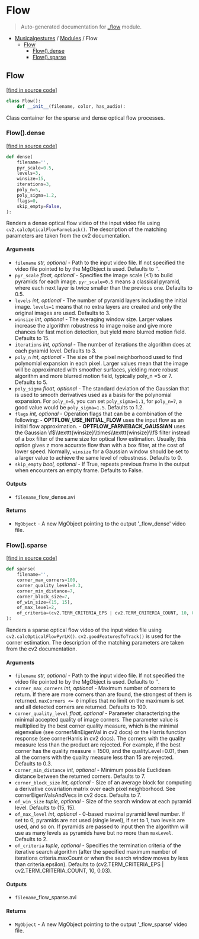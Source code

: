 # Flow

> Auto-generated documentation for [\_flow](https://github.com/fourMs/MGT-python/blob/master/musicalgestures/_flow.py) module.

- [Musicalgestures](README.md#musicalgestures-index) / [Modules](MODULES.md#musicalgestures-modules) / Flow
  - [Flow](#flow)
    - [Flow().dense](#flowdense)
    - [Flow().sparse](#flowsparse)

## Flow

[[find in source code]](https://github.com/fourMs/MGT-python/blob/master/musicalgestures/_flow.py#L8)

```python
class Flow():
    def __init__(filename, color, has_audio):
```

Class container for the sparse and dense optical flow processes.

### Flow().dense

[[find in source code]](https://github.com/fourMs/MGT-python/blob/master/musicalgestures/_flow.py#L26)

```python
def dense(
    filename='',
    pyr_scale=0.5,
    levels=3,
    winsize=15,
    iterations=3,
    poly_n=5,
    poly_sigma=1.2,
    flags=0,
    skip_empty=False,
):
```

Renders a dense optical flow video of the input video file using `cv2.calcOpticalFlowFarneback()`. The description of the matching parameters are taken from the cv2 documentation.

#### Arguments

- `filename` _str, optional_ - Path to the input video file. If not specified the video file pointed to by the MgObject is used. Defaults to ''.
- `pyr_scale` _float, optional_ - Specifies the image scale (<1) to build pyramids for each image. `pyr_scale=0.5` means a classical pyramid, where each next layer is twice smaller than the previous one. Defaults to 0.5.
- `levels` _int, optional_ - The number of pyramid layers including the initial image. `levels=1` means that no extra layers are created and only the original images are used. Defaults to 3.
- `winsize` _int, optional_ - The averaging window size. Larger values increase the algorithm robustness to image noise and give more chances for fast motion detection, but yield more blurred motion field. Defaults to 15.
- `iterations` _int, optional_ - The number of iterations the algorithm does at each pyramid level. Defaults to 3.
- `poly_n` _int, optional_ - The size of the pixel neighborhood used to find polynomial expansion in each pixel. Larger values mean that the image will be approximated with smoother surfaces, yielding more robust algorithm and more blurred motion field, typically poly_n =5 or 7. Defaults to 5.
- `poly_sigma` _float, optional_ - The standard deviation of the Gaussian that is used to smooth derivatives used as a basis for the polynomial expansion. For `poly_n=5`, you can set `poly_sigma=1.1`, for `poly_n=7`, a good value would be `poly_sigma=1.5`. Defaults to 1.2.
- `flags` _int, optional_ - Operation flags that can be a combination of the following: - **OPTFLOW_USE_INITIAL_FLOW** uses the input flow as an initial flow approximation. - **OPTFLOW_FARNEBACK_GAUSSIAN** uses the Gaussian \\f$\\texttt{winsize}\\times\\texttt{winsize}\\f$ filter instead of a box filter of the same size for optical flow estimation. Usually, this option gives z more accurate flow than with a box filter, at the cost of lower speed. Normally, `winsize` for a Gaussian window should be set to a larger value to achieve the same level of robustness. Defaults to 0.
- `skip_empty` _bool, optional_ - If True, repeats previous frame in the output when encounters an empty frame. Defaults to False.

#### Outputs

- `filename`\_flow_dense.avi

#### Returns

- `MgObject` - A new MgObject pointing to the output '\_flow_dense' video file.

### Flow().sparse

[[find in source code]](https://github.com/fourMs/MGT-python/blob/master/musicalgestures/_flow.py#L141)

```python
def sparse(
    filename='',
    corner_max_corners=100,
    corner_quality_level=0.3,
    corner_min_distance=7,
    corner_block_size=7,
    of_win_size=(15, 15),
    of_max_level=2,
    of_criteria=(cv2.TERM_CRITERIA_EPS | cv2.TERM_CRITERIA_COUNT, 10, 0.03),
):
```

Renders a sparse optical flow video of the input video file using `cv2.calcOpticalFlowPyrLK()`. `cv2.goodFeaturesToTrack()` is used for the corner estimation. The description of the matching parameters are taken from the cv2 documentation.

#### Arguments

- `filename` _str, optional_ - Path to the input video file. If not specified the video file pointed to by the MgObject is used. Defaults to ''.
- `corner_max_corners` _int, optional_ - Maximum number of corners to return. If there are more corners than are found, the strongest of them is returned. `maxCorners <= 0` implies that no limit on the maximum is set and all detected corners are returned. Defaults to 100.
- `corner_quality_level` _float, optional_ - Parameter characterizing the minimal accepted quality of image corners. The parameter value is multiplied by the best corner quality measure, which is the minimal eigenvalue (see cornerMinEigenVal in cv2 docs) or the Harris function response (see cornerHarris in cv2 docs). The corners with the quality measure less than the product are rejected. For example, if the best corner has the quality measure = 1500, and the qualityLevel=0.01, then all the corners with the quality measure less than 15 are rejected. Defaults to 0.3.
- `corner_min_distance` _int, optional_ - Minimum possible Euclidean distance between the returned corners. Defaults to 7.
- `corner_block_size` _int, optional_ - Size of an average block for computing a derivative covariation matrix over each pixel neighborhood. See cornerEigenValsAndVecs in cv2 docs. Defaults to 7.
- `of_win_size` _tuple, optional_ - Size of the search window at each pyramid level. Defaults to (15, 15).
- `of_max_level` _int, optional_ - 0-based maximal pyramid level number. If set to 0, pyramids are not used (single level), if set to 1, two levels are used, and so on. If pyramids are passed to input then the algorithm will use as many levels as pyramids have but no more than `maxLevel`. Defaults to 2.
- `of_criteria` _tuple, optional_ - Specifies the termination criteria of the iterative search algorithm (after the specified maximum number of iterations criteria.maxCount or when the search window moves by less than criteria.epsilon). Defaults to (cv2.TERM_CRITERIA_EPS | cv2.TERM_CRITERIA_COUNT, 10, 0.03).

#### Outputs

- `filename`\_flow_sparse.avi

#### Returns

- `MgObject` - A new MgObject pointing to the output '\_flow_sparse' video file.
